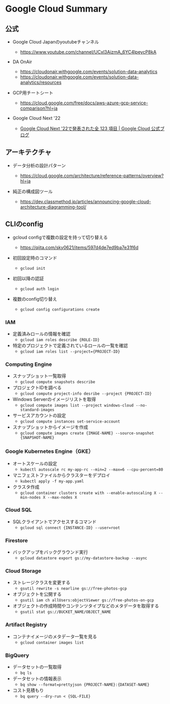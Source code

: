 # Google Cloud Summary

## 公式

- Google Cloud Japanのyoutubeチャンネル
  - https://www.youtube.com/channel/UCxl3AizmA_6YC4lpeycP8kA

- DA OnAir
  - https://cloudonair.withgoogle.com/events/solution-data-analytics
  - https://cloudonair.withgoogle.com/events/solution-data-analytics/resources

- GCP用チートシート
  - https://cloud.google.com/free/docs/aws-azure-gcp-service-comparison?hl=ja

- Google Cloud Next '22
  - [Google Cloud Next '22で発表された全 123 項目 | Google Cloud 公式ブログ](https://cloud.google.com/blog/ja/topics/google-cloud-next/google-cloud-next22-wrap-up/?hl=ja)

## アーキテクチャ

- データ分析の設計パターン
  - https://cloud.google.com/architecture/reference-patterns/overview?hl=ja

- 純正の構成図ツール
  - https://dev.classmethod.jp/articles/announcing-google-cloud-architecture-diagramming-tool/

## CLIのconfig

- gcloud configで複数の設定を持って切り替える
  - https://qiita.com/sky0621/items/597d4de7ed9ba7e31f6d

- 初回設定時のコマンド
  - `gcloud init`
- 初回以降の認証
  - `gcloud auth login`
- 複数のconfig切り替え
  - `gcloud config configurations create`

### IAM

- 定義済みロールの情報を確認
  - `gcloud iam roles describe {ROLE-ID}`
- 特定のプロジェクトで定義されているロールの一覧を確認
  - `gcloud iam roles list --project={PROJECT-ID}`

### Computing Engine

- スナップショット一覧取得
  - `gcloud compute snapshots describe`
- プロジェクトIDを調べる
  - `gcloud compute project-info desribe --project {PROJECT-ID}`
- Windows Serverのイメージリストを取得
  - `gcloud compute images list --project windows-cloud --no-standard-images`
- サービスアカウントの設定
  - `gcloud compute instances set-service-account`
- スナップショットからイメージを作成
  - `gcloud compute images create {IMAGE-NAME} --source-snapshot {SNAPSHOT-NAME}`

### Google Kubernetes Engine（GKE）

- オートスケールの設定
  - `kubectl autoscale rc my-app-rc --min=2 --max=6 --cpu-percent=80`
- マニフェストファイルからクラスターをデプロイ
  - `kubectl apply -f my-app.yaml`
- クラスタ作成
  - `gcloud container clusters create with --enable-autoscaling X --min-nodes X --max-nodes X`

### Cloud SQL

- SQLクライアントでアクセスするコマンド
  - `gcloud sql connect {INSTANCE-ID} --user=root`

### Firestore

- バックアップをバックグラウンド実行
  - `gcloud datastore export gs://my-datastore-backup --async`

### Cloud Storage

- ストレージクラスを変更する
    - `gsutil rewrite -s nearline gs://free-photos-gcp`
- オブジェクトを公開する
    - `gsutil iam ch allUsers:objectViewer gs://free-photos-on-gcp`
- オブジェクトの作成時間やコンテンツタイプなどのメタデータを取得する
    - `gsutil stat gs://BUCKET_NAME/OBJECT_NAME`

### Artifact Registry

- コンテナイメージのメタデータ一覧を見る
  - `gcloud container images list`


### BigQuery

- データセットの一覧取得
  - `bq ls`
- データセットの情報表示
  - `bq show --format=prettyjson {PROJECT-NAME}:{DATASET-NAME}`
- コスト見積もり
  - `bq query --dry-run < {SQL-FILE}`

